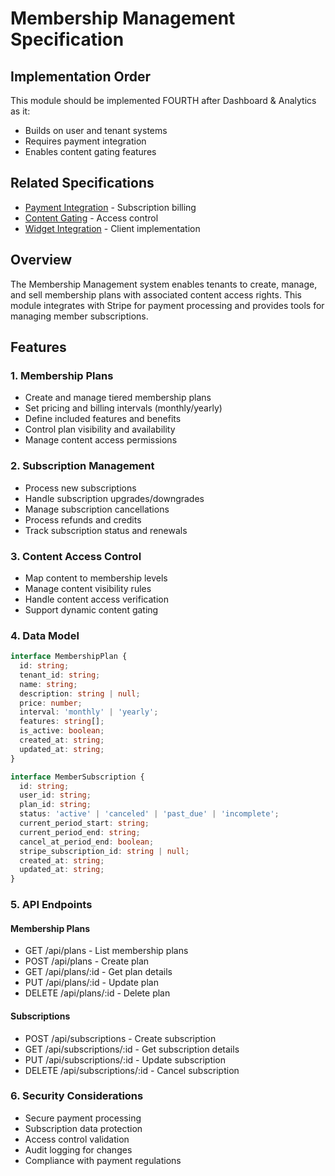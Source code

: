 # Membership Management Specification

## Implementation Order
This module should be implemented FOURTH after Dashboard & Analytics as it:
- Builds on user and tenant systems
- Requires payment integration
- Enables content gating features

## Related Specifications
- [Payment Integration](./payment-integration.md) - Subscription billing
- [Content Gating](./content-gating.md) - Access control
- [Widget Integration](./widget-integration.md) - Client implementation

## Overview
The Membership Management system enables tenants to create, manage, and sell membership plans with associated content access rights. This module integrates with Stripe for payment processing and provides tools for managing member subscriptions.

## Features

### 1. Membership Plans
- Create and manage tiered membership plans
- Set pricing and billing intervals (monthly/yearly)
- Define included features and benefits
- Control plan visibility and availability
- Manage content access permissions

### 2. Subscription Management
- Process new subscriptions
- Handle subscription upgrades/downgrades
- Manage subscription cancellations
- Process refunds and credits
- Track subscription status and renewals

### 3. Content Access Control
- Map content to membership levels
- Manage content visibility rules
- Handle content access verification
- Support dynamic content gating

### 4. Data Model

```typescript
interface MembershipPlan {
  id: string;
  tenant_id: string;
  name: string;
  description: string | null;
  price: number;
  interval: 'monthly' | 'yearly';
  features: string[];
  is_active: boolean;
  created_at: string;
  updated_at: string;
}

interface MemberSubscription {
  id: string;
  user_id: string;
  plan_id: string;
  status: 'active' | 'canceled' | 'past_due' | 'incomplete';
  current_period_start: string;
  current_period_end: string;
  cancel_at_period_end: boolean;
  stripe_subscription_id: string | null;
  created_at: string;
  updated_at: string;
}
```

### 5. API Endpoints

#### Membership Plans
- GET /api/plans - List membership plans
- POST /api/plans - Create plan
- GET /api/plans/:id - Get plan details
- PUT /api/plans/:id - Update plan
- DELETE /api/plans/:id - Delete plan

#### Subscriptions
- POST /api/subscriptions - Create subscription
- GET /api/subscriptions/:id - Get subscription details
- PUT /api/subscriptions/:id - Update subscription
- DELETE /api/subscriptions/:id - Cancel subscription

### 6. Security Considerations
- Secure payment processing
- Subscription data protection
- Access control validation
- Audit logging for changes
- Compliance with payment regulations
